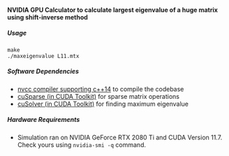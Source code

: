 #### NVIDIA GPU Calculator to calculate largest eigenvalue of a huge matrix using shift-inverse method

##### Usage
````
make
./maxeigenvalue L11.mtx
````

##### Software Dependencies
- [nvcc compiler supporting c++14](https://docs.nvidia.com/cuda/cuda-compiler-driver-nvcc/index.html) to compile the codebase
- [cuSparse (in CUDA Toolkit)](https://docs.nvidia.com/cuda/cusparse/index.html) for sparse matrix operations
- [cuSolver (in CUDA Toolkit)](https://docs.nvidia.com/cuda/cusolver/index.html) for finding maximum eigenvalue

##### Hardware Requirements
- Simulation ran on NVIDIA GeForce RTX 2080 Ti and CUDA Version 11.7. Check yours using `nvidia-smi -q` command.